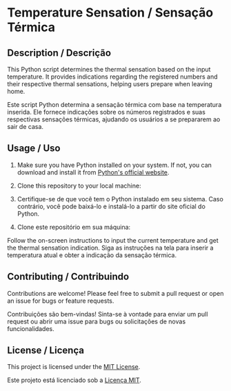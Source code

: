 # Temperature Sensation / Sensação Térmica

## Description / Descrição

This Python script determines the thermal sensation based on the input temperature. It provides indications regarding the registered numbers and their respective thermal sensations, helping users prepare when leaving home.

Este script Python determina a sensação térmica com base na temperatura inserida. Ele fornece indicações sobre os números registrados e suas respectivas sensações térmicas, ajudando os usuários a se prepararem ao sair de casa.

## Usage / Uso

1. Make sure you have Python installed on your system. If not, you can download and install it from [Python's official website](https://www.python.org/).
2. Clone this repository to your local machine:
   
1. Certifique-se de que você tem o Python instalado em seu sistema. Caso contrário, você pode baixá-lo e instalá-lo a partir do site oficial do Python.
2. Clone este repositório em sua máquina:

Follow the on-screen instructions to input the current temperature and get the thermal sensation indication.
Siga as instruções na tela para inserir a temperatura atual e obter a indicação da sensação térmica.

## Contributing / Contribuindo

Contributions are welcome! Please feel free to submit a pull request or open an issue for bugs or feature requests.

Contribuições são bem-vindas! Sinta-se à vontade para enviar um pull request ou abrir uma issue para bugs ou solicitações de novas funcionalidades.

## License / Licença

This project is licensed under the [MIT License](LICENSE).

Este projeto está licenciado sob a [Licença MIT](LICENSE).
